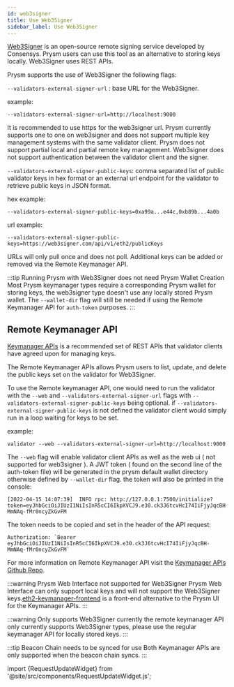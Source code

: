 ```yaml
---
id: web3signer
title: Use Web3Signer
sidebar_label: Use Web3Signer
---
```


[Web3Signer](https://github.com/ConsenSys/web3signer) is an open-source remote signing service developed by Consensys. Prysm users can use this tool as an alternative to storing keys locally. Web3Signer uses REST APIs.

Prysm supports the use of Web3Signer the following flags:

`--validators-external-signer-url` : base URL for the Web3Signer.

example:
```
--validators-external-signer-url=http://localhost:9000
```

It is recommended to use https for the web3signer url. Prysm currently supports one to one on web3signer and does not support multiple key management systems with the same validator client. Prysm does not support partial local and partial remote key management. Web3signer does not support authentication between the validator client and the signer.


`--validators-external-signer-public-keys`: comma separated list of public validator keys in hex format or an external url endpoint for the validator to retrieve public keys in JSON format.

hex example: 
```
--validators-external-signer-public-keys=0xa99a...e44c,0xb89b...4a0b
```

url example:
```
--validators-external-signer-public-keys=https://web3signer.com/api/v1/eth2/publicKeys
```

URLs will only pull once and does not poll. Additional keys can be added or removed via the Remote Keymanager API.

:::tip Running Prysm with Web3Signer does not need Prysm Wallet Creation
Most Prysm keymanager types require a corresponding Prysm wallet for storing keys, the web3signer type doesn't use any locally stored Prysm wallet.
The `--wallet-dir` flag will still be needed if using the Remote Keymanager API for `auth-token` purposes.
:::

## Remote Keymanager API 

[Keymanager APIs](https://github.com/ethereum/keymanager-APIs) is a recommended set of REST APIs that validator clients have agreed upon for managing keys.

The Remote Keymanager APIs allows Prysm users to list, update, and delete the public keys set on the validator for Web3Signer.

To use the Remote keymanager API, one would need to run the validator with the `--web` and `--validators-external-signer-url` flags with `--validators-external-signer-public-keys` being optional. 
if `--validators-external-signer-public-keys` is not defined the validator client would simply run in a loop waiting for keys to be set. 

example:
```
validator --web --validators-external-signer-url=http://localhost:9000
```

The `--web` flag will enable validator client APIs as well as the web ui ( not supported for web3signer ). A JWT token ( found on the second line of the auth-token file) will be generated in the prysm default wallet directory otherwise defined by `--wallet-dir` flag. the token will also be printed in the console:
```
[2022-04-15 14:07:39]  INFO rpc: http://127.0.0.1:7500/initialize?token=eyJhbGciOiJIUzI1NiIsInR5cCI6IkpXVCJ9.e30.ck3J6tcvHcI74IiFjyJqcBH-MmNAq-fMr0ncyZkGvFM
```
The token needs to be copied and set in the header of the API request:
```
Authorization: `Bearer eyJhbGciOiJIUzI1NiIsInR5cCI6IkpXVCJ9.e30.ck3J6tcvHcI74IiFjyJqcBH-MmNAq-fMr0ncyZkGvFM`
```

For more information on Remote Keymanager API visit the [Keymanager APIs Github Repo](https://github.com/ethereum/keymanager-APIs).

:::warning Prysm Web Interface not supported for Web3Signer
Prysm Web Interface can only support local keys and will not support the Web3Signer keys.[eth2-keymanager-frontend](https://github.com/joaquim-verges/eth2-keymanager-frontend) is a front-end alternative to the Prysm UI for the Keymanager APIs.
:::

:::warning Only supports Web3Signer currently
the remote keymanager API only currently supports Web3Signer types, please use the regular keymanager API for locally stored keys.
:::

:::tip Beacon Chain needs to be synced for use
Both Keymanager APIs are only supported when the beacon chain syncs.
:::


import {RequestUpdateWidget} from '@site/src/components/RequestUpdateWidget.js';

<RequestUpdateWidget docTitleToUse="Use Web3Signer"/>